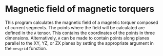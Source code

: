 # Magnetic field of magnetic torquers

This program calculates the magnetic field of a magnetic torquer
composed of current segments. The points where the field will be
calculated are defined in the `A` tensor. This contains the coordinates
of the points in three dimensions. Alternatively, `A` can be made to
contain points along planes parallel to the XY, YZ, or ZX planes by
setting the appropriate argument in the `mesgrid` function.